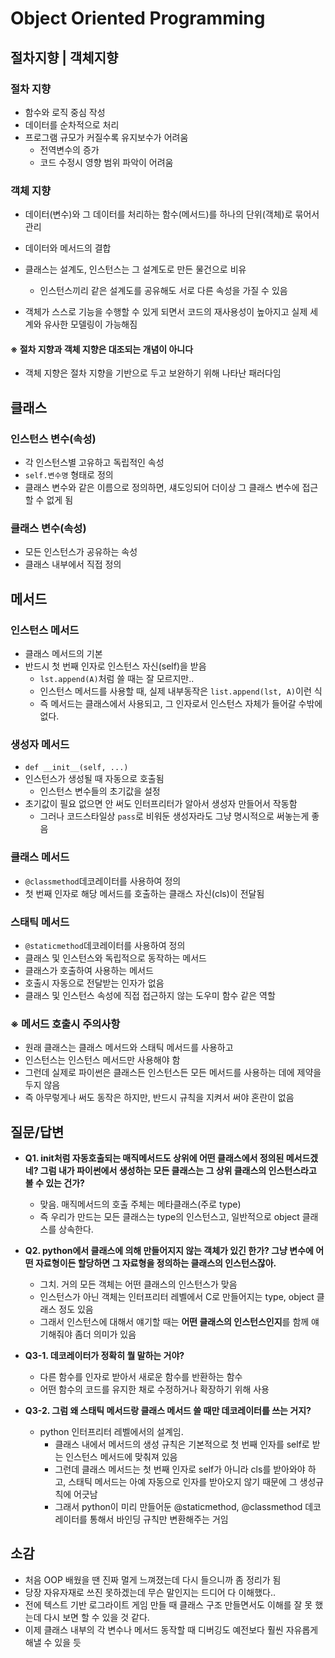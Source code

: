 # Object Oriented Programming

## 절차지향 | 객체지향

### 절차 지향

- 함수와 로직 중심 작성
- 데이터를 순차적으로 처리
- 프로그램 규모가 커질수록 유지보수가 어려움
  - 전역변수의 증가
  - 코드 수정시 영향 범위 파악이 어려움

### 객체 지향

- 데이터(변수)와 그 데이터를 처리하는 함수(메서드)를 하나의 단위(객체)로 묶어서 관리
- 데이터와 메서드의 결합
- 클래스는 설계도, 인스턴스는 그 설계도로 만든 물건으로 비유
  - 인스턴스끼리 같은 설계도를 공유해도 서로 다른 속성을 가질 수 있음

- 객체가 스스로 기능을 수행할 수 있게 되면서 코드의 재사용성이 높아지고 실제 세계와 유사한 모델링이 가능해짐

#### ※ 절차 지향과 객체 지향은 대조되는 개념이 아니다

- 객체 지향은 절차 지향을 기반으로 두고 보완하기 위해 나타난 패러다임

  

## 클래스

### 인스턴스 변수(속성)

- 각 인스턴스별 고유하고 독립적인 속성
- `self.변수명` 형태로 정의
- 클래스 변수와 같은 이름으로 정의하면, 섀도잉되어 더이상 그 클래스 변수에 접근할 수 없게 됨

### 클래스 변수(속성)

- 모든 인스턴스가 공유하는 속성
- 클래스 내부에서 직접 정의



## 메서드

### 인스턴스 메서드

- 클래스 메서드의 기본
- 반드시 첫 번째 인자로 인스턴스 자신(self)을 받음
  - `lst.append(A)`처럼 쓸 때는 잘 모르지만..
  - 인스턴스 메서드를 사용할 때, 실제 내부동작은 `list.append(lst, A)`이런 식
  - 즉 메서드는 클래스에서 사용되고, 그 인자로서 인스턴스 자체가 들어갈 수밖에 없다.

### 생성자 메서드

- `def __init__(self, ...)`
- 인스턴스가 생성될 때 자동으로 호출됨
  - 인스턴스 변수들의 초기값을 설정
- 초기값이 필요 없으면 안 써도 인터프리터가 알아서 생성자 만들어서 작동함
  - 그러나 코드스타일상 `pass`로 비워둔 생성자라도 그냥 명시적으로 써놓는게 좋음

### 클래스 메서드

- `@classmethod`데코레이터를 사용하여 정의
- 첫 번째 인자로 해당 메서드를 호출하는 클래스 자신(cls)이 전달됨

### 스태틱 메서드

- `@staticmethod`데코레이터를 사용하여 정의
- 클래스 및 인스턴스와 독립적으로 동작하는 메서드
- 클래스가 호출하여 사용하는 메서드
- 호출시 자동으로 전달받는 인자가 없음
- 클래스 및 인스턴스 속성에 직접 접근하지 않는 도우미 함수 같은 역할



### ※ 메서드 호출시 주의사항

- 원래 클래스는 클래스 메서드와 스태틱 메서드를 사용하고
- 인스턴스는 인스턴스 메서드만 사용해야 함
- 그런데 실제로 파이썬은 클래스든 인스턴스든 모든 메서드를 사용하는 데에 제약을 두지 않음
- 즉 아무렇게나 써도 동작은 하지만, 반드시 규칙을 지켜서 써야 혼란이 없음



## 질문/답변

- **Q1. init처럼 자동호출되는 매직메서드도 상위에 어떤 클래스에서 정의된 메서드겠네? 그럼 내가 파이썬에서 생성하는 모든 클래스는 그 상위 클래스의 인스턴스라고 볼 수 있는 건가?** 
  - 맞음. 매직메서드의 호출 주체는 메타클래스(주로 type)
  - 즉 우리가 만드는 모든 클래스는 type의 인스턴스고, 일반적으로 object 클래스를 상속한다.

- **Q2. python에서 클래스에 의해 만들어지지 않는 객체가 있긴 한가? 그냥 변수에 어떤 자료형이든 할당하면 그 자료형을 정의하는 클래스의 인스턴스잖아.**
  - 그치. 거의 모든 객체는 어떤 클래스의 인스턴스가 맞음
  - 인스턴스가 아닌 객체는 인터프리터 레벨에서 C로 만들어지는 type, object 클래스 정도 있음
  - 그래서 인스턴스에 대해서 얘기할 때는 **어떤 클래스의 인스턴스인지**를 함께 얘기해줘야 좀더 의미가 있음

- **Q3-1. 데코레이터가 정확히 뭘 말하는 거야?**
  - 다른 함수를 인자로 받아서 새로운 함수를 반환하는 함수
  - 어떤 함수의 코드를 유지한 채로 수정하거나 확장하기 위해 사용
- **Q3-2. 그럼 왜 스태틱 메서드랑 클래스 메서드 쓸 때만 데코레이터를 쓰는 거지?**
  - python 인터프리터 레벨에서의 설계임.
    - 클래스 내에서 메서드의 생성 규칙은 기본적으로 첫 번째 인자를 self로 받는 인스턴스 메서드에 맞춰져 있음
    - 그런데 클래스 메서드는 첫 번째 인자로 self가 아니라 cls를 받아와야 하고, 스태틱 메서드는 아예 자동으로 인자를 받아오지 않기 때문에 그 생성규칙에 어긋남
    - 그래서 python이 미리 만들어둔 @staticmethod, @classmethod 데코레이터를 통해서 바인딩 규칙만 변환해주는 거임



## 소감

- 처음 OOP 배웠을 땐 진짜 멀게 느껴졌는데 다시 들으니까 좀 정리가 됨
- 당장 자유자재로 쓰진 못하겠는데 무슨 말인지는 드디어 다 이해했다..
- 전에 텍스트 기반 로그라이트 게임 만들 때 클래스 구조 만들면서도 이해를 잘 못 했는데 다시 보면 할 수 있을 것 같다.
- 이제 클래스 내부의 각 변수나 메서드 동작할 때 디버깅도 예전보다 훨씬 자유롭게 해낼 수 있을 듯